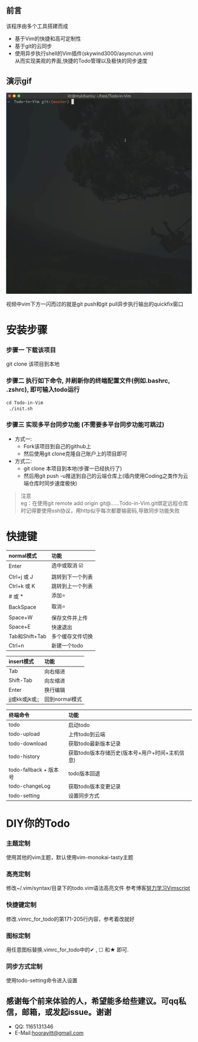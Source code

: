 ## 前言
该程序由多个工具搭建而成<br>
- 基于Vim的快捷和高可定制性<br>
- 基于git的云同步<br>
- 使用异步执行shell的Vim插件(skywind3000/asyncrun.vim)<br>
从而实现美观的界面,快捷的Todo管理以及极快的同步速度

## 演示gif

![demo.gif](./bin/demo.gif)

视频中vim下方一闪而过的就是git push和git pull异步执行输出的quickfix窗口

# 安装步骤
### 步骤一 下载该项目

git clone 该项目到本地

### 步骤二 执行如下命令, 并刷新你的终端配置文件(例如.bashrc, .zshrc), 即可输入todo运行
```
cd Todo-in-Vim
 ./init.sh
```
### 步骤三 实现多平台同步功能 (不需要多平台同步功能可跳过)

- 方式一:
	-	Fork该项目到自己的github上
	-	然后使用git clone克隆自己账户上的项目即可
- 方式二:
	-	git clone 本项目到本地(步骤一已经执行了)
	-	然后用git push -u推送到自己的云端仓库上(墙内使用Coding之类作为云端仓库时同步速度极快)

> 注意 <br>
> eg：在使用git remote add origin git@……Todo-in-Vim.git绑定远程仓库时记得要使用ssh协议，用http似乎每次都要输密码,导致同步功能失败

# 快捷键
	
normal模式|功能
:-|:-
Enter|选中或取消 ☑️
Ctrl+j 或 J|跳转到下一个列表
Ctrl+k 或 K|跳转到上一个列表
\# 或 \*|添加⭐️
BackSpace|取消⭐️
Space+W|保存文件并上传
Space+E|快速退出
Tab和Shift+Tab|多个缓存文件切换
Ctrl+n|新建一个todo


insert模式|功能
:-|:-
Tab|向右缩进
Shift-Tab|向左缩进
Enter|换行编辑
jj或kk或jk或;;|回到normal模式

终端命令|功能
:-|:-
todo|启动todo
todo-upload|上传todo到云端
todo-download|获取todo最新版本记录
todo-history|获取todo版本存储历史(版本号+用户+时间+主机信息)
todo-fallback + 版本号|todo版本回退
todo-changeLog|获取todo版本变更记录
todo-setting|设置同步方式

# DIY你的Todo

### 主题定制

使用其他的vim主题，默认使用vim-monokai-tasty主题

### 高亮定制

修改~/.vim/syntax/目录下的todo.vim语法高亮文件
参考博客[努力学习Vimscript](http://learnvimscriptthehardway.stevelosh.com/chapters/45.html#exercises)
### 快捷键定制

修改.vimrc_for_todo的第171-205行内容，参考着改就好

### 图标定制

用任意图标替换.vimrc_for_todo中的✔ , ☐  和★ 即可.

### 同步方式定制

使用todo-setting命令进入设置

## 感谢每个前来体验的人，希望能多给些建议。可qq私信，邮箱，或发起issue。谢谢
- QQ: 1165131346
- E-Mail:hoorayitt@gmail.com
